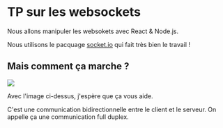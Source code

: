 # TP sur les websockets

Nous allons manipuler les websokets avec React & Node.js.

Nous utilisons le pacquage [socket.io](https://socket.io/) qui fait très bien le travail !

## Mais comment ça marche ?

![](./_doc/socketio.png)

Avec l'image ci-dessus, j'espère que ça vous aide.

C'est une communication bidirectionnelle entre le client et le serveur. On appelle ça une communication full duplex.

